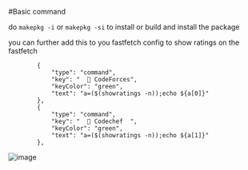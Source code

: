 #Basic command

do 
`makepkg -i` or `makepkg -si` to install or build and install the package

you can further add this to you fastfetch config to show ratings on the fastfetch 

```
        {
            "type": "command",
            "key": "   CodeForces",
            "keyColor": "green",
            "text": "a=($(showratings -n));echo ${a[0]}"
        },
        {
            "type": "command",
            "key": "  󰭼 Codechef  ",
            "keyColor": "green",
            "text": "a=($(showratings -n));echo ${a[1]}"
        },
```
![image](https://github.com/user-attachments/assets/85931cdc-4068-4c3f-b562-150ff453bc9b)
